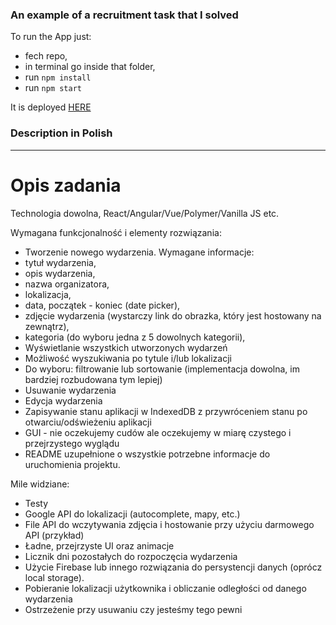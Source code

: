 ### An example of a recruitment task that I solved

To run the App just: 
* fech repo,  
* in terminal go inside that folder, 
* run `npm install` 
* run `npm start`

It is deployed [HERE](http://devgreg.pl/projects/events/v4/index.html)

### Description in Polish
---
# Opis zadania

Technologia dowolna, React/Angular/Vue/Polymer/Vanilla JS etc. 

Wymagana funkcjonalność i elementy rozwiązania:
* Tworzenie nowego wydarzenia. Wymagane informacje:
* tytuł wydarzenia,
* opis wydarzenia,
* nazwa organizatora,
* lokalizacja,
* data, początek - koniec (date picker),
* zdjęcie wydarzenia (wystarczy link do obrazka, który jest hostowany na zewnątrz),
* kategoria (do wyboru jedna z 5 dowolnych kategorii),
* Wyświetlanie wszystkich utworzonych wydarzeń
* Możliwość wyszukiwania po tytule i/lub lokalizacji
* Do wyboru: filtrowanie lub sortowanie (implementacja dowolna, im bardziej rozbudowana tym lepiej)
* Usuwanie wydarzenia
* Edycja wydarzenia
* Zapisywanie stanu aplikacji w IndexedDB z przywróceniem stanu po otwarciu/odświeżeniu aplikacji 
* GUI - nie oczekujemy cudów ale oczekujemy w miarę czystego i przejrzystego wyglądu
* README uzupełnione o wszystkie potrzebne informacje do uruchomienia projektu.

Mile widziane:
* Testy
* Google API do lokalizacji (autocomplete, mapy, etc.)
* File API do wczytywania zdjęcia i hostowanie przy użyciu darmowego API (przykład)
* Ładne, przejrzyste UI oraz animacje
* Licznik dni pozostałych do rozpoczęcia wydarzenia
* Użycie Firebase lub innego rozwiązania do persystencji danych (oprócz local storage).
* Pobieranie lokalizacji użytkownika i obliczanie odległości od danego wydarzenia
* Ostrzeżenie przy usuwaniu czy jesteśmy tego pewni

